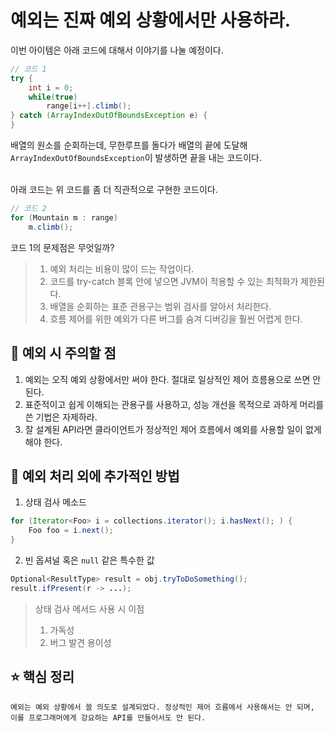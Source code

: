 # 예외는 진짜 예외 상황에서만 사용하라.

이번 아이템은 아래 코드에 대해서 이야기를 나눌 예정이다. 

```java
// 코드 1
try {    
	int i = 0;
    while(true)
    	range[i++].climb();
} catch (ArrayIndexOutOfBoundsException e) {
}
```
배열의 원소를 순회하는데, 무한루프를 돌다가 배열의 끝에 도달해 `ArrayIndexOutOfBoundsException`이 발생하면 끝을 내는 코드이다.
<br> <br>

아래 코드는 위 코드를 좀 더 직관적으로 구현한 코드이다. 

```java
// 코드 2
for (Mountain m : range)
	m.climb();
```

코드 1의 문제점은 무엇일까? <br>
> 1. 예외 처리는 비용이 많이 드는 작업이다.
> 2. 코드를 try-catch 블록 안에 넣으면 JVM이 적용할 수 있는 최적화가 제한된다.
> 3. 배열을 순회하는 표준 관용구는 범위 검사를 알아서 처리한다.
> 4. 흐름 제어를 위한 예외가 다른 버그를 숨겨 디버깅을 훨씬 어렵게 한다.

## 📌 예외 시 주의할 점
1. 예외는 오직 예외 상황에서만 써야 한다. 절대로 일상적인 제어 흐름용으로 쓰면 안 된다.
2. 표준적이고 쉽게 이해되는 관용구를 사용하고, 성능 개선을 목적으로 과하게 머리를 쓴 기법은 자제하라.
3. 잘 설계된 API라면 클라이언트가 정상적인 제어 흐름에서 예외를 사용할 일이 없게 해야 한다.

## 📌 예외 처리 외에 추가적인 방법
1. 상태 검사 메소드
```java
for (Iterator<Foo> i = collections.iterator(); i.hasNext(); ) {
	Foo foo = i.next();
}
```

2. 빈 옵셔널 혹은 `null` 같은 특수한 값
```java
Optional<ResultType> result = obj.tryToDoSomething();
result.ifPresent(r -> ...);
```

>상태 검사 메서드 사용 시 이점
>1. 가독성
>2. 버그 발견 용이성

## ⭐️ 핵심 정리
```
예외는 예외 상황에서 쓸 의도로 설계되었다. 정상적인 제어 흐름에서 사용해서는 안 되며, 이를 프로그래머에게 강요하는 API를 만들어서도 안 된다.
```
